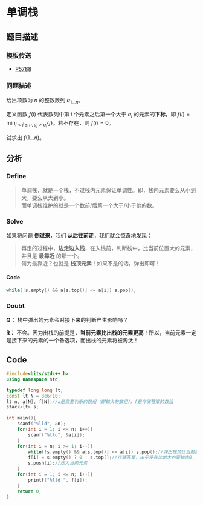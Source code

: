 #  单调栈

## 题目描述

### 模板传送
- [P5788](https://www.luogu.com.cn/problem/P5788)

### 问题描述

给出项数为 $n$ 的整数数列 $a_{1 \dots n}$。

定义函数 $f(i)$ 代表数列中第 $i$ 个元素之后第一个大于 $a_i$ 的元素的**下标**，即 $f(i)=\min_{i<j\leq n, a_j > a_i} \{j\}$。若不存在，则 $f(i)=0$。

试求出 $f(1\dots n)$。

## 分析

### Define

> 单调栈，就是一个栈，不过栈内元素保证单调性。即，栈内元素要么从小到大，要么从大到小。  
> 而单调栈维护的就是一个数前/后第一个大于/小于他的数。

### Solve

如果将问题 **倒过来**，我们 **从后往前走**，我们就会惊奇地发现：

> 再走的过程中，**边走边入栈**，在入栈前，判断栈中，比当前位置大的元素，并且是 **最靠近** 的那一个。  
> 何为最靠近？也就是 **栈顶元素**！如果不是的话，弹出即可！

#### Code

```cpp
while(!s.empty() && a[s.top()] <= a[i]) s.pop();
```

### Doubt

**Q：** 栈中弹出的元素会对接下来的判断产生影响吗？

**R：** 不会。因为出栈的前提是，**当前元素比出栈的元素更高**！所以，当前元素一定是接下来的元素的一个备选项，而出栈的元素将被淘汰！

## Code

```cpp
#include<bits/stdc++.h>
using namespace std;

typedef long long lt;
const lt N = 3e6+10;
lt n, a[N], f[N];//a是需要判断的数组（即输入的数组），f是存储答案的数组
stack<lt> s;

int main(){
    scanf("%lld", &n);
    for(int i = 1; i <= n; i++){
        scanf("%lld", &a[i]);
    }
    for(int i = n; i >= 1; i--){
        while(!s.empty() && a[s.top()] <= a[i]) s.pop();//弹出栈顶比当前数小的
        f[i] = s.empty() ? 0 : s.top();//存储答案，由于没有比她大的要输出0，所以加了个三目运算
        s.push(i);//压入当前元素
    }
    for(int i = 1; i <= n; i++){
        printf("%lld ", f[i]);
    }
    return 0;
}
```